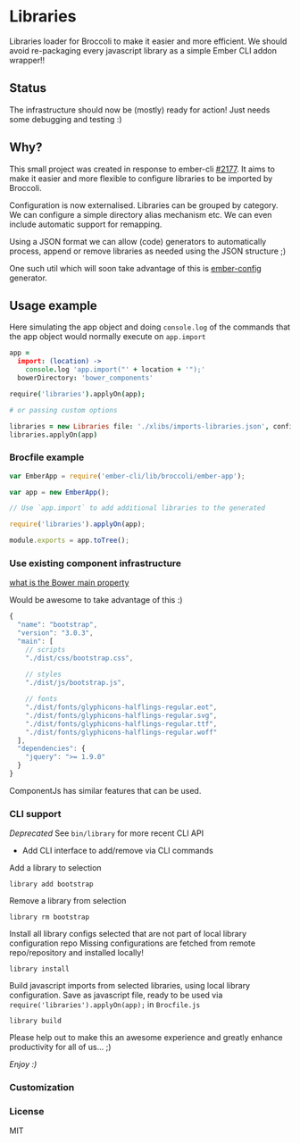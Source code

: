 # Libraries

Libraries loader for Broccoli to make it easier and more efficient. 
We should avoid re-packaging every javascript library as a simple Ember CLI addon wrapper!! 

## Status

The infrastructure should now be (mostly) ready for action! Just needs some debugging and testing :)

## Why?

This small project was created in response to ember-cli [#2177](https://github.com/stefanpenner/ember-cli/issues/2177).
It aims to make it easier and more flexible to configure libraries to be imported by Broccoli. 

Configuration is now externalised. Libraries can be grouped by category. We can configure a simple directory alias mechanism etc.
 We can even include automatic support for remapping.

Using a JSON format we can allow (code) generators to automatically process, append or remove libraries as needed 
using the JSON structure ;)

One such util which will soon take advantage of this is [ember-config](https://github.com/kristianmandrup/ember-config) generator.

## Usage example

Here simulating the app object and doing `console.log` of the 
commands that the app object would normally execute on `app.import`

```coffeescript
app =
  import: (location) ->
    console.log 'app.import("' + location + '");'
  bowerDirectory: 'bower_components'

require('libraries').applyOn(app);

# or passing custom options 

libraries = new Libraries file: './xlibs/imports-libraries.json', config: {vendor: 'vendor/dev'}
libraries.applyOn(app) 
```

### Brocfile example

```javascript
var EmberApp = require('ember-cli/lib/broccoli/ember-app');

var app = new EmberApp();

// Use `app.import` to add additional libraries to the generated

require('libraries').applyOn(app);

module.exports = app.toTree();
```

### Use existing component infrastructure

[what is the Bower main property](http://stackoverflow.com/questions/20391742/what-is-the-main-property-when-doing-bower-init)

Would be awesome to take advantage of this :)

```javascript
{
  "name": "bootstrap",
  "version": "3.0.3",
  "main": [
    // scripts
    "./dist/css/bootstrap.css",
    
    // styles
    "./dist/js/bootstrap.js",

    // fonts
    "./dist/fonts/glyphicons-halflings-regular.eot",
    "./dist/fonts/glyphicons-halflings-regular.svg",
    "./dist/fonts/glyphicons-halflings-regular.ttf",
    "./dist/fonts/glyphicons-halflings-regular.woff"
  ],
  "dependencies": {
    "jquery": ">= 1.9.0"
  }
}    
```

ComponentJs has similar features that can be used.

### CLI support

*Deprecated* See `bin/library` for more recent CLI API

- Add CLI interface to add/remove via CLI commands

Add a library to selection

`library add bootstrap`

Remove a library from selection

`library rm bootstrap`

Install all library configs selected that are not part of local library configuration repo
Missing configurations are fetched from remote repo/repository and installed locally!

`library install`

Build javascript imports from selected libraries, using local library configuration.
Save as javascript file, ready to be used via `require('libraries').applyOn(app);` in `Brocfile.js`
 
`library build` 
 
Please help out to make this an awesome experience and greatly enhance productivity for all of us... ;)

*Enjoy :)*

### Customization



### License

MIT
